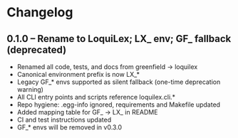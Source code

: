 # Changelog

## 0.1.0 – Rename to LoquiLex; LX_ env; GF_ fallback (deprecated)

- Renamed all code, tests, and docs from greenfield → loquilex
- Canonical environment prefix is now LX_*
- Legacy GF_* envs supported as silent fallback (one-time deprecation warning)
- All CLI entry points and scripts reference loquilex.cli.*
- Repo hygiene: .egg-info ignored, requirements and Makefile updated
- Added mapping table for GF_ → LX_ in README
- CI and test instructions updated
- GF_* envs will be removed in v0.3.0
